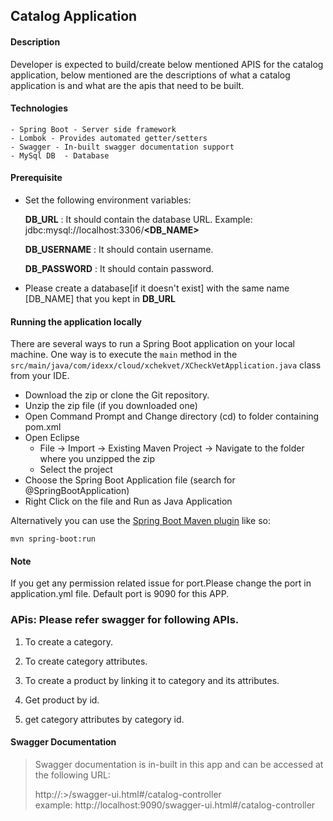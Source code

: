 ## Catalog Application

#### Description
Developer is expected to build/create below mentioned APIS for the catalog
application, below mentioned are the descriptions of what a catalog application is and what
are the apis that need to be built.

#### Technologies

    - Spring Boot - Server side framework
    - Lombok - Provides automated getter/setters
    - Swagger - In-built swagger documentation support
    - MySql DB  - Database
#### Prerequisite
  * Set the following environment variables:

       **DB_URL**  :  It should contain the database URL. 
        Example: jdbc:mysql://localhost:3306/**<DB_NAME>**
       
       **DB_USERNAME** : It should contain username.
       
       **DB_PASSWORD** : It should contain password.


  * Please create a database[if it doesn't exist] with the same name [DB_NAME] that you kept in **DB_URL**
       
      

#### Running the application locally

There are several ways to run a Spring Boot application on your local machine. One way is to execute the `main` method in the `src/main/java/com/idexx/cloud/xchekvet/XCheckVetApplication.java` class from your IDE.

- Download the zip or clone the Git repository.
- Unzip the zip file (if you downloaded one)
- Open Command Prompt and Change directory (cd) to folder containing pom.xml
- Open Eclipse 
   - File -> Import -> Existing Maven Project -> Navigate to the folder where you unzipped the zip
   - Select the project
- Choose the Spring Boot Application file (search for @SpringBootApplication)
- Right Click on the file and Run as Java Application

Alternatively you can use the [Spring Boot Maven plugin](https://docs.spring.io/spring-boot/docs/current/reference/html/build-tool-plugins-maven-plugin.html) like so:

```shell
mvn spring-boot:run
```
#### Note
If you get any permission related issue for port.Please change the port in application.yml file. Default port is 9090 for this APP.

### APis: Please refer swagger for following APIs.
1) To create a category.

2)  To create category attributes.

3)  To create a product by linking it to category and its attributes.

4)  Get product by id.

5)  get category attributes by category id.

#### Swagger Documentation

> Swagger documentation is in-built in this app and can be accessed at the following URL:
> 
>   http://<host>:<port-number>>/swagger-ui.html#/catalog-controller  
> example: http://localhost:9090/swagger-ui.html#/catalog-controller 